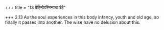+++
title = "13 देहिनोऽस्मिन्यथा देहे"

+++
2.13 As the soul experiences in this body infancy, youth and old age, so
finally it passes into another. The wise have no delusion about this.
